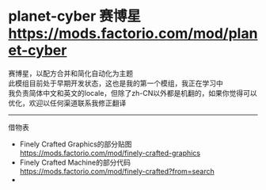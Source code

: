 planet-cyber 赛博星
https://mods.factorio.com/mod/planet-cyber  
==================
赛博星，以配方合并和简化自动化为主题  
此模组目前处于早期开发状态，这也是我的第一个模组，我正在学习中  
我负责简体中文和英文的locale，但除了zh-CN以外都是机翻的，如果你觉得可以优化，欢迎以任何渠道联系我修正翻译  
***
借物表  
 - Finely Crafted Graphics的部分贴图  
 https://mods.factorio.com/mod/finely-crafted-graphics
 - Finely Crafted Machine的部分代码  
 https://mods.factorio.com/mod/finely-crafted?from=search
 - 